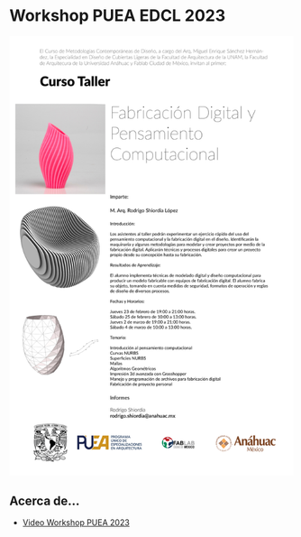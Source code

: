# Workshop PUEA EDCL 2023
![flyer curso](images/flyer.JPG)

## Acerca de...
* [Video Workshop PUEA 2023](https://redanahuac.zoom.us/j/9185848859)

